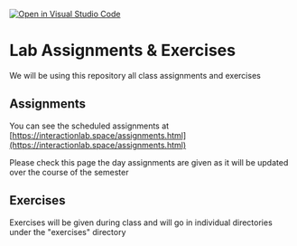 [![Open in Visual Studio Code](https://classroom.github.com/assets/open-in-vscode-f059dc9a6f8d3a56e377f745f24479a46679e63a5d9fe6f495e02850cd0d8118.svg)](https://classroom.github.com/online_ide?assignment_repo_id=6837394&assignment_repo_type=AssignmentRepo)
# Lab Assignments & Exercises

We will be using this repository all class assignments and exercises

## Assignments

You can see the scheduled assignments at [https://interactionlab.space/assignments.html](https://interactionlab.space/assignments.html)

Please check this page the day assignments are given as it will be updated over the course of the semester

## Exercises

Exercises will be given during class and will go in individual directories under the "exercises" directory
